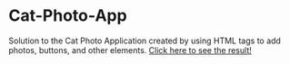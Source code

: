 # Cat-Photo-App

Solution to the Cat Photo Application created by using HTML tags to add photos, buttons, and other elements. 
[Click here to see the result!](https://muntakahelali.github.io/Cat-Photo-App/)
